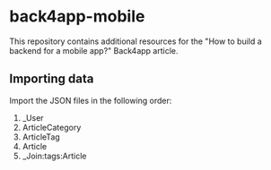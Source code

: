 # back4app-mobile

This repository contains additional resources for the "How to build a backend for a mobile app?" Back4app article.

## Importing data

Import the JSON files in the following order:

1. _User
2. ArticleCategory
3. ArticleTag
4. Article
5. _Join:tags:Article